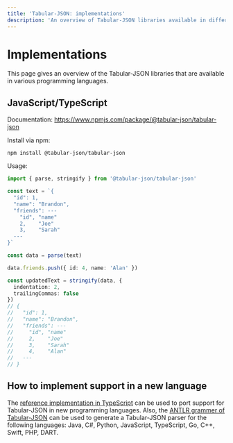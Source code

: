 ```yaml
---
title: 'Tabular-JSON: implementations'
description: 'An overview of Tabular-JSON libraries available in different programming languages'
---
```


# Implementations

This page gives an overview of the Tabular-JSON libraries that are available in various programming languages.

## JavaScript/TypeScript

Documentation: https://www.npmjs.com/package/@tabular-json/tabular-json

Install via npm:

```
npm install @tabular-json/tabular-json
```

Usage: 

```ts
import { parse, stringify } from '@tabular-json/tabular-json'

const text = `{
  "id": 1,
  "name": "Brandon",
  "friends": ---
    "id", "name"
    2,    "Joe"
    3,    "Sarah"
  ---
}`

const data = parse(text)

data.friends.push({ id: 4, name: 'Alan' })

const updatedText = stringify(data, {
  indentation: 2,
  trailingCommas: false
})
// {
//   "id": 1,
//   "name": "Brandon",
//   "friends": ---
//     "id", "name"
//     2,    "Joe"
//     3,    "Sarah"
//     4,    "Alan"
//   ---
// }
```

## How to implement support in a new language

The [reference implementation in TypeScript](https://github.com/tabular-json/tabular-json/tree/main/src/lib) can be used to port support for Tabular-JSON in new programming languages. Also, the [ANTLR grammer of Tabular-JSON](/specification) can be used to generate a Tabular-JSON parser for the following languages: Java, C#, Python, JavaScript, TypeScript, Go, C++, Swift, PHP, DART.

